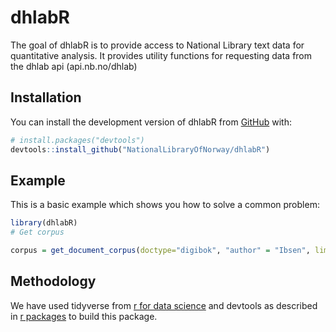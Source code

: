 
<!-- README.md is generated from README.Rmd. Please edit that file -->

# dhlabR

<!-- badges: start -->
<!-- badges: end -->

The goal of dhlabR is to provide access to National Library text data
for quantitative analysis. It provides utility functions for requesting
data from the dhlab api (api.nb.no/dhlab)

## Installation

You can install the development version of dhlabR from
[GitHub](https://github.com/) with:

``` r
# install.packages("devtools")
devtools::install_github("NationalLibraryOfNorway/dhlabR")
```

## Example

This is a basic example which shows you how to solve a common problem:

``` r
library(dhlabR)
# Get corpus

corpus = get_document_corpus(doctype="digibok", "author" = "Ibsen", limit=100)
```

## Methodology

We have used tidyverse from [r for data science](https://r4ds.hadley.nz/) and devtools as described in [r packages](https://r-pkgs.org/) to build this package.
